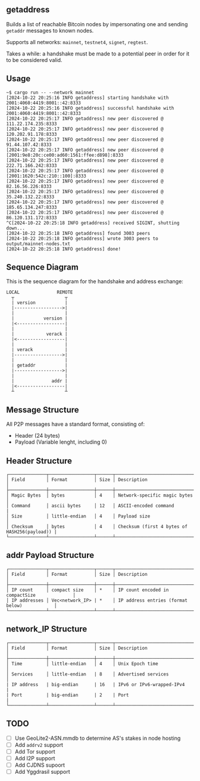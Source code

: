 getaddress
---

Builds a list of reachable Bitcoin nodes by impersonating one and sending `getaddr` messages to known nodes.

Supports all networks: `mainnet`, `testnet4`, `signet`, `regtest`.

Takes a while: a handshake must be made to a potential peer in order for it to be considered valid.

Usage
---

```shell
~$ cargo run -- --network mainnet
[2024-10-22 20:25:16 INFO getaddress] starting handshake with 2001:4060:4419:8001::42:8333
[2024-10-22 20:25:16 INFO getaddress] successful handshake with 2001:4060:4419:8001::42:8333
[2024-10-22 20:25:17 INFO getaddress] new peer discovered @ 111.22.174.235:8333
[2024-10-22 20:25:17 INFO getaddress] new peer discovered @ 120.202.91.178:8333
[2024-10-22 20:25:17 INFO getaddress] new peer discovered @ 91.44.107.42:8333
[2024-10-22 20:25:17 INFO getaddress] new peer discovered @ [2001:9e8:20c:ce00:ad60:1561:ffee:d898]:8333
[2024-10-22 20:25:17 INFO getaddress] new peer discovered @ 222.71.166.242:8333
[2024-10-22 20:25:17 INFO getaddress] new peer discovered @ [2001:1620:542c:210::100]:8333
[2024-10-22 20:25:17 INFO getaddress] new peer discovered @ 82.16.56.226:8333
[2024-10-22 20:25:17 INFO getaddress] new peer discovered @ 35.240.132.22:8333
[2024-10-22 20:25:17 INFO getaddress] new peer discovered @ 185.65.134.247:8333
[2024-10-22 20:25:17 INFO getaddress] new peer discovered @ 86.120.131.172:8333
^C[2024-10-22 20:25:18 INFO getaddress] received SIGINT, shutting down...
[2024-10-22 20:25:18 INFO getaddress] found 3003 peers
[2024-10-22 20:25:18 INFO getaddress] wrote 3003 peers to output/mainnet-nodes.txt
[2024-10-22 20:25:18 INFO getaddress] done!
```


Sequence Diagram
---
This is the sequence diagram for the handshake and address exchange:

```
LOCAL              REMOTE
  ┬                   ┬
  | version           |
  |------------------>|
  |                   |
  |           version |
  |<------------------|
  |                   |
  |            verack |
  |<------------------|
  |                   |
  | verack            |
  |------------------>|
  |                   |
  | getaddr           |
  |------------------>|
  |                   |
  |              addr |
  |<------------------|
  ┴                   ┴
```

Message Structure
---
All P2P messages have a standard format, consisting of:
- Header (24 bytes)
- Payload (Variable lenght, including 0)

Header Structure
---
```
┌──────────────┬─────────────────┬──────┬──────────────────────────────────────────────┐
│ Field        │ Format          │ Size │ Description                                  │
├──────────────┼─────────────────┼──────┼──────────────────────────────────────────────┤
│ Magic Bytes  │ bytes           │ 4    │ Network-specific magic bytes                 │
│ Command      │ ascii bytes     │ 12   │ ASCII-encoded command                        |
│ Size         │ little-endian   │ 4    │ Payload size                                 │
│ Checksum     │ bytes           │ 4    │ Checksum (first 4 bytes of HASH256(payload)) |
└──────────────┴─────────────────┴──────┴──────────────────────────────────────────────┘
```

addr Payload Structure
---
```
┌──────────────┬─────────────────┬──────┬──────────────────────────────────────────────┐
│ Field        │ Format          │ Size │ Description                                  │
├──────────────┼─────────────────┼──────┼──────────────────────────────────────────────┤
│ IP count     │ compact size    │ *    │ IP count encoded in compactSize              │
│ IP addresses │ Vec<network_IP> | *    │ IP address entries (format below)            │
└──────────────┴─────────────────┴──────┴──────────────────────────────────────────────┘
```

network_IP Structure
---
```
┌──────────────┬─────────────────┬──────┬──────────────────────────────────────────────┐
│ Field        │ Format          │ Size │ Description                                  │
├──────────────┼─────────────────┼──────┼──────────────────────────────────────────────┤
│ Time         │ little-endian   │ 4    │ Unix Epoch time                              │
│ Services     │ little-endian   | 8    │ Advertised services                          │
| IP address   | big-endian      | 16   | IPv6 or IPv6-wrapped-IPv4                    |
| Port         | big-endian      | 2    | Port                                         |
└──────────────┴─────────────────┴──────┴──────────────────────────────────────────────┘
```

TODO
---
- [ ] Use GeoLite2-ASN.mmdb to determine AS's stakes in node hosting
- [ ] Add `addrv2` support
- [ ] Add Tor support
- [ ] Add I2P support
- [ ] Add CJDNS supoort
- [ ] Add Yggdrasil support
